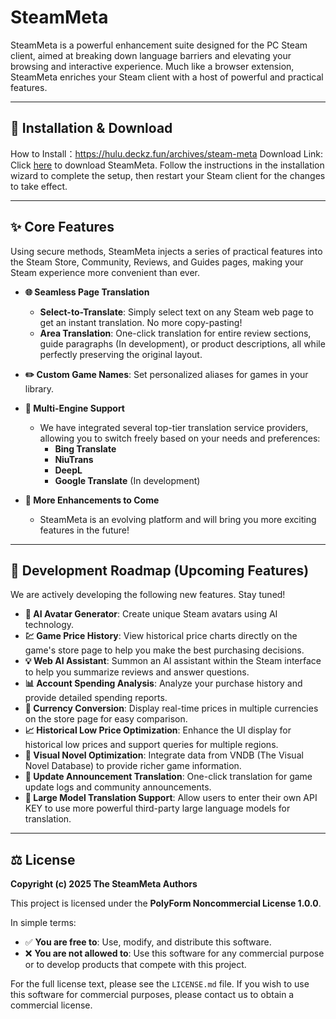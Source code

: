 # SteamMeta

SteamMeta is a powerful enhancement suite designed for the PC Steam client, aimed at breaking down language barriers and elevating your browsing and interactive experience.
Much like a browser extension, SteamMeta enriches your Steam client with a host of powerful and practical features.

---

## 🚀 Installation & Download

How to Install：https://hulu.deckz.fun/archives/steam-meta
Download Link: Click [here](https://dl.g.deckz.fun/meta/0.0.9/meta-amd64-installer.exe) to download SteamMeta.
Follow the instructions in the installation wizard to complete the setup, then restart your Steam client for the changes to take effect.

---

## ✨ Core Features

Using secure methods, SteamMeta injects a series of practical features into the Steam Store, Community, Reviews, and Guides pages, making your Steam experience more convenient than ever.

*   **🌐 Seamless Page Translation**
    *   **Select-to-Translate**: Simply select text on any Steam web page to get an instant translation. No more copy-pasting!
    *   **Area Translation**: One-click translation for entire review sections, guide paragraphs (In development), or product descriptions, all while perfectly preserving the original layout.

*   **✏️ Custom Game Names**: Set personalized aliases for games in your library.

*   **🧠 Multi-Engine Support**
    *   We have integrated several top-tier translation service providers, allowing you to switch freely based on your needs and preferences:
        *   **Bing Translate**
        *   **NiuTrans**
        *   **DeepL**
        *   **Google Translate** (In development)

*   **🎨 More Enhancements to Come**
    *   SteamMeta is an evolving platform and will bring you more exciting features in the future!

---

## 🚀 Development Roadmap (Upcoming Features)

We are actively developing the following new features. Stay tuned!

*   **🤖 AI Avatar Generator**: Create unique Steam avatars using AI technology.
*   **💹 Game Price History**: View historical price charts directly on the game's store page to help you make the best purchasing decisions.
*   **💡 Web AI Assistant**: Summon an AI assistant within the Steam interface to help you summarize reviews and answer questions.
*   **📊 Account Spending Analysis**: Analyze your purchase history and provide detailed spending reports.
*   **💱 Currency Conversion**: Display real-time prices in multiple currencies on the store page for easy comparison.
*   **📈 Historical Low Price Optimization**: Enhance the UI display for historical low prices and support queries for multiple regions.
*   **📖 Visual Novel Optimization**: Integrate data from VNDB (The Visual Novel Database) to provide richer game information.
*   **📢 Update Announcement Translation**: One-click translation for game update logs and community announcements.
*   **🧠 Large Model Translation Support**: Allow users to enter their own API KEY to use more powerful third-party large language models for translation.

---

## ⚖️ License

**Copyright (c) 2025 The SteamMeta Authors**

This project is licensed under the **PolyForm Noncommercial License 1.0.0**.

In simple terms:
*   ✅ **You are free to**: Use, modify, and distribute this software.
*   ❌ **You are not allowed to**: Use this software for any commercial purpose or to develop products that compete with this project.

For the full license text, please see the `LICENSE.md` file. If you wish to use this software for commercial purposes, please contact us to obtain a commercial license.
